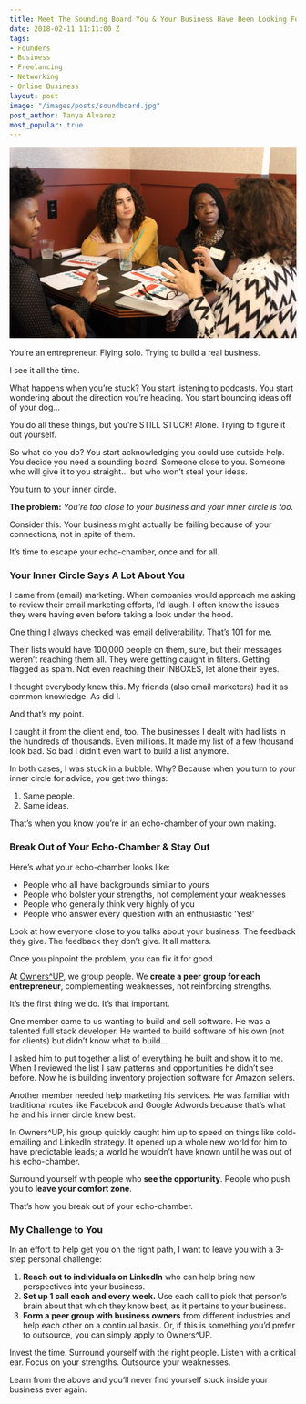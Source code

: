 ```yaml
---
title: Meet The Sounding Board You & Your Business Have Been Looking For
date: 2018-02-11 11:11:00 Z
tags:
- Founders
- Business
- Freelancing
- Networking
- Online Business
layout: post
image: "/images/posts/soundboard.jpg"
post_author: Tanya Alvarez
most_popular: true
---
```


<img src="/images/posts/soundboard.jpg" />

You’re an entrepreneur. Flying solo. Trying to build a real business.

I see it all the time.

What happens when you’re stuck? You start listening to podcasts. You start wondering about the direction you’re heading. You start bouncing ideas off of your dog…

You do all these things, but you’re STILL STUCK! Alone. Trying to figure it out yourself.

So what do you do? You start acknowledging you could use outside help. You decide you need a sounding board. Someone close to you. Someone who will give it to you straight… but who won’t steal your ideas.

You turn to your inner circle.

__The problem:__ _You’re too close to your business and your inner circle is too._

Consider this: Your business might actually be failing because of your connections, not in spite of them.

It’s time to escape your echo-chamber, once and for all.

### Your Inner Circle Says A Lot About You

I came from (email) marketing. When companies would approach me asking to review their email marketing efforts, I’d laugh. I often knew the issues they were having even before taking a look under the hood.

One thing I always checked was email deliverability. That’s 101 for me.

Their lists would have 100,000 people on them, sure, but their messages weren’t reaching them all. They were getting caught in filters. Getting flagged as spam. Not even reaching their INBOXES, let alone their eyes.

I thought everybody knew this. My friends (also email marketers) had it as common knowledge. As did I.

And that’s my point.

I caught it from the client end, too. The businesses I dealt with had lists in the hundreds of thousands. Even millions. It made my list of a few thousand look bad. So bad I didn’t even want to build a list anymore.

In both cases, I was stuck in a bubble. Why? Because when you turn to your inner circle for advice, you get two things:

1. Same people.
2. Same ideas.

That’s when you know you’re in an echo-chamber of your own making.

### Break Out of Your Echo-Chamber & Stay Out

Here’s what your echo-chamber looks like:

* People who all have backgrounds similar to yours
* People who bolster your strengths, not complement your weaknesses
* People who generally think very highly of you
* People who answer every question with an enthusiastic ‘Yes!’

Look at how everyone close to you talks about your business. The feedback they give. The feedback they don’t give. It all matters.

Once you pinpoint the problem, you can fix it for good.

At [Owners^UP](https://ownersup.com/), we group people. We __create a peer group for each entrepreneur__, complementing weaknesses, not reinforcing strengths.

It’s the first thing we do. It’s that important.

One member came to us wanting to build and sell software. He was a talented full stack developer. He wanted to build software of his own (not for clients) but didn’t know what to build...

I asked him to put together a list of everything he built and show it to me. When I reviewed the list I saw patterns and opportunities he didn’t see before. Now he is building inventory projection software for Amazon sellers.

Another member needed help marketing his services. He was familiar with traditional routes like Facebook and Google Adwords because that’s what he and his inner circle knew best.

In Owners^UP, his group quickly caught him up to speed on things like cold-emailing and LinkedIn strategy. It opened up a whole new world for him to have predictable leads; a world he wouldn’t have known until he was out of his echo-chamber.

Surround yourself with people who __see the opportunity__. People who push you to __leave your comfort zone__.

That’s how you break out of your echo-chamber.

### My Challenge to You

In an effort to help get you on the right path, I want to leave you with a 3-step personal challenge:

1. __Reach out to individuals on LinkedIn__ who can help bring new perspectives into your business.
2. __Set up 1 call each and every week.__ Use each call to pick that person’s brain about that which they know best, as it pertains to your business.
3. __Form a peer group with business owners__ from different industries and help each other on a continual basis. Or, if this is something you’d prefer to outsource, you can simply apply to Owners^UP.

Invest the time. Surround yourself with the right people. Listen with a critical ear. Focus on your strengths. Outsource your weaknesses.

Learn from the above and you’ll never find yourself stuck inside your business ever again.